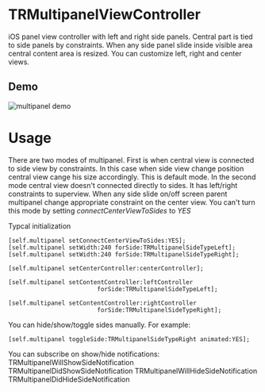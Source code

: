 # TRMultipanelViewController

iOS panel view controller with left and right side panels. Central part is tied to side panels by constraints. When any side panel slide inside visible area central content area is resized. 
You can customize left, right and center views.

## Demo
![multipanel demo](https://raw.github.com/incaffeine/TRMultipanelViewController/master/multipanel-demo.gif)

# Usage 
There are two modes of multipanel. First is when central view is connected to side view by constraints. In this case when side view change position central view cange his size accordingly. This is default mode. 
In the second mode central view doesn't connected directly to sides. It has left/right constraints to superview. When any side slide on/off screen parent multipanel change appropriate constraint on the center view. You can't turn this mode by setting  *connectCenterViewToSides* to *YES*

Typcal initialization

    [self.multipanel setConnectCenterViewToSides:YES];
    [self.multipanel setWidth:240 forSide:TRMultipanelSideTypeLeft];
    [self.multipanel setWidth:240 forSide:TRMultipanelSideTypeRight];
    
    [self.multipanel setCenterController:centerController];

    [self.multipanel setContentController:leftController
                             forSide:TRMultipanelSideTypeLeft];
    
    [self.multipanel setContentController:rightController
                             forSide:TRMultipanelSideTypeRight];

You can hide/show/toggle sides manually. For example: 

	[self.multipanel toggleSide:TRMultipanelSideTypeRight animated:YES];

You can subscribe on show/hide notifications:
TRMultipanelWillShowSideNotification
TRMultipanelDidShowSideNotification 
TRMultipanelWillHideSideNotification
TRMultipanelDidHideSideNotification



